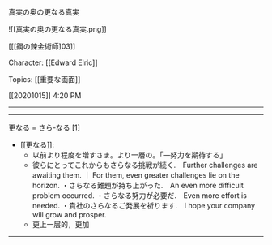 真実の奥の更なる真実

![[真実の奥の更なる真実.png]]

[[[鋼の鍊金術師]03]][](marginnote3app://note/7F1589EC-FD46-441D-A113-CB8D5F987747)

Character: [[Edward Elric]]

Topics: [[重要な画面]]

[[20201015]] 4:20 PM

***
***

更なる = さら-なる [1] 
- [[更なる]]: 
	- 以前より程度を増すさま。より一層の。「―努力を期待する」
	- 彼らにとってこれからもさらなる挑戦が続く.　Further challenges are awaiting them. ｜ For them, even greater challenges lie on the horizon.
・さらなる難題が持ち上がった.　An even more difficult problem occurred.
・さらなる努力が必要だ.　Even more effort is needed.
・貴社のさらなるご発展を祈ります.　I hope your company will grow and prosper.
	- 更上一层的，更加

***